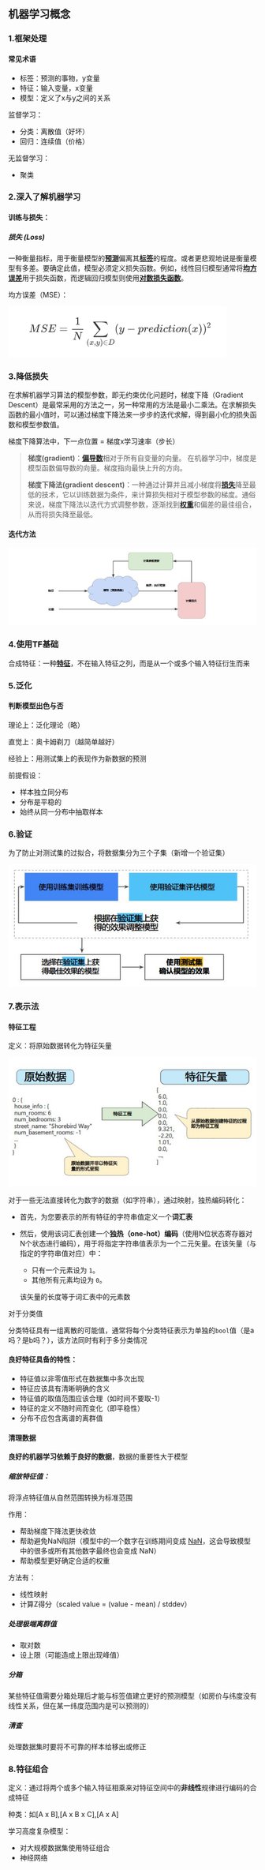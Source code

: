 ## 机器学习概念

### 1.框架处理

#### 常见术语

- 标签：预测的事物，y变量
- 特征：输入变量，x变量
- 模型：定义了x与y之间的关系

监督学习：

- 分类：离散值（好坏）
- 回归：连续值（价格）

无监督学习：

- 聚类




### 2.深入了解机器学习

#### 训练与损失：

##### 损失 (Loss)

一种衡量指标，用于衡量模型的[**预测**](https://developers.google.cn/machine-learning/crash-course/glossary#prediction)偏离其[**标签**](https://developers.google.cn/machine-learning/crash-course/glossary#label)的程度。或者更悲观地说是衡量模型有多差。要确定此值，模型必须定义损失函数。例如，线性回归模型通常将[**均方误差**](https://developers.google.cn/machine-learning/crash-course/glossary#MSE)用于损失函数，而逻辑回归模型则使用[**对数损失函数**](https://developers.google.cn/machine-learning/crash-course/glossary#Log_Loss)。

均方误差（MSE）：

![](https://github.com/Dinghow/MyRoadToMachineLearning/raw/master/note/img/1.png)

### 3.降低损失

在求解机器学习算法的模型参数，即无约束优化问题时，梯度下降（Gradient Descent）是最常采用的方法之一，另一种常用的方法是最小二乘法。在求解损失函数的最小值时，可以通过梯度下降法来一步步的迭代求解，得到最小化的损失函数和模型参数值。

 梯度下降算法中，下一点位置 = 梯度x学习速率（步长）

> **梯度(gradient)**：[**偏导数**](https://developers.google.cn/machine-learning/glossary/#partial_derivative)相对于所有自变量的向量。 在机器学习中，梯度是模型函数偏导数的向量。梯度指向最快上升的方向。
>
> **梯度下降法(gradient descent)**：一种通过计算并且减小梯度将[**损失**](https://developers.google.cn/machine-learning/glossary/#loss)降至最低的技术，它以训练数据为条件，来计算损失相对于模型参数的梯度。通俗来说，梯度下降法以迭代方式调整参数，逐渐找到[**权重**](https://developers.google.cn/machine-learning/glossary/#weight)和偏差的最佳组合，从而将损失降至最低。

#### 迭代方法

![](https://github.com/Dinghow/MyRoadToMachineLearning/raw/master/note/img/google-1.jpg)

### 4.使用TF基础

合成特征：一种[**特征**](https://developers.google.cn/machine-learning/crash-course/glossary#feature)，不在输入特征之列，而是从一个或多个输入特征衍生而来



### 5.泛化

#### 判断模型出色与否

理论上：泛化理论（略）

直觉上：奥卡姆剃刀（越简单越好）

经验上：用测试集上的表现作为新数据的预测



前提假设：

- 样本独立同分布
- 分布是平稳的
- 始终从同一分布中抽取样本



### 6.验证

为了防止对测试集的过拟合，将数据集分为三个子集（新增一个验证集）

![](https://github.com/Dinghow/MyRoadToMachineLearning/raw/master/note/img/google-2.jpg)



### 7.表示法

#### 特征工程

定义：将原始数据转化为特征矢量

![](https://github.com/Dinghow/MyRoadToMachineLearning/raw/master/note/img/google-3.jpg)

对于一些无法直接转化为数字的数据（如字符串），通过映射，独热编码转化：

- 首先，为您要表示的所有特征的字符串值定义一个**词汇表**

- 然后，使用该词汇表创建一个**独热（one-hot）编码**（使用N位状态寄存器对N个状态进行编码），用于将指定字符串值表示为一个二元矢量。在该矢量（与指定的字符串值对应）中：

  - 只有一个元素设为 `1`。
  - 其他所有元素均设为 `0`。

  该矢量的长度等于词汇表中的元素数

对于分类值

分类特征具有一组离散的可能值，通常将每个分类特征表示为单独的`bool`值（是a吗？是b吗？），该方法同时有利于多分类情况

#### 良好特征具备的特性：

- 特征值以非零值形式在数据集中多次出现
- 特征应该具有清晰明确的含义
- 特征值的取值范围应该合理（如时间不要取-1）
- 特征的定义不随时间而变化（即平稳性）
- 分布不应包含离谱的离群值

#### 清理数据

**良好的机器学习依赖于良好的数据**，数据的重要性大于模型

##### 缩放特征值：

将浮点特征值从自然范围转换为标准范围

作用：

- 帮助梯度下降法更快收敛
- 帮助避免NaN陷阱（模型中的一个数字在训练期间变成 [NaN](https://en.wikipedia.org/wiki/NaN)，这会导致模型中的很多或所有其他数字最终也会变成 NaN）
- 帮助模型更好确定合适的权重

方法有：

- 线性映射
- 计算Z得分（scaled value = (value - mean) / stddev）

##### 处理极端离群值

- 取对数
- 设上限（可能造成上限出现峰值）

##### 分箱

某些特征值需要分箱处理后才能与标签值建立更好的预测模型（如房价与纬度没有线性关系，但在某一纬度范围内是可以预测的）

##### 清查

处理数据集时要将不可靠的样本给移出或修正



### 8.特征组合

定义：通过将两个或多个输入特征相乘来对特征空间中的**非线性**规律进行编码的合成特征

种类：如[A x B],[A x B x C],[A x A]

学习高度复杂模型：

- 对大规模数据集使用特征组合
- 神经网络




